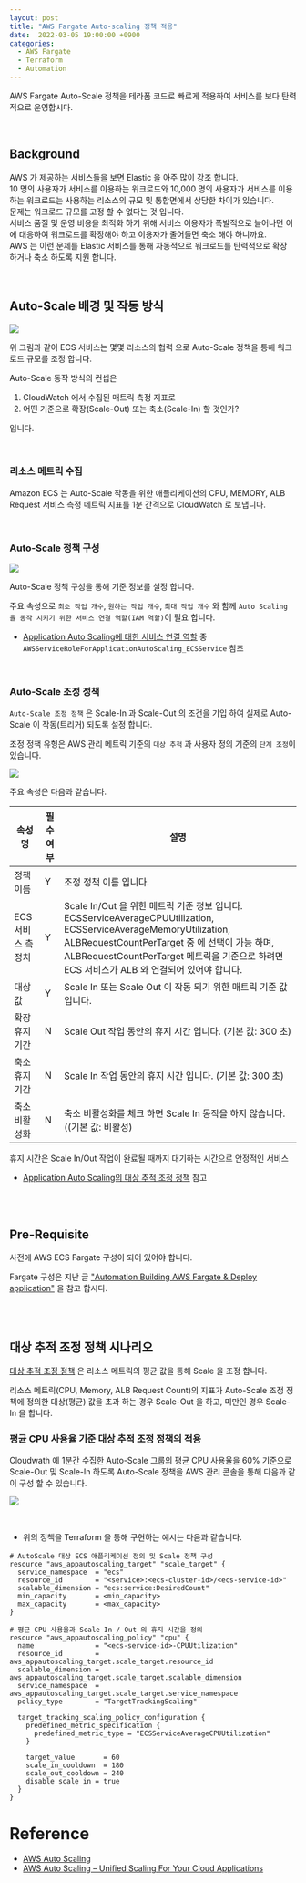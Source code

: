 ```yaml
---
layout: post
title: "AWS Fargate Auto-scaling 정책 적용"
date:  2022-03-05 19:00:00 +0900
categories: 
  - AWS Fargate
  - Terraform
  - Automation
---
```


AWS Fargate Auto-Scale 정책을 테라폼 코드로 빠르게 적용하여 서비스를 보다 탄력적으로 운영합시다.    


<br>


## Background 

AWS 가 제공하는 서비스들을 보면 Elastic 을 아주 많이 강조 합니다.  
10 명의 사용자가 서비스를 이용하는 워크로드와 10,000 명의 사용자가 서비스를 이용하는 워크로드는 사용하는 리소스의 규모 및 통합면에서 상당한 차이가 있습니다.  
문제는 워크로드 규모를 고정 할 수 없다는 것 입니다.  
서비스 품질 및 운영 비용을 최적화 하기 위해 서비스 이용자가 폭발적으로 늘어나면 이에 대응하여 워크로드를 확장해야 하고 이용자가 줄어들면 축소 해야 하니까요.  
AWS 는 이런 문제를 Elastic 서비스를 통해 자동적으로 워크로드를 탄력적으로 확장 하거나 축소 하도록 지원 합니다. 

<br>

## Auto-Scale 배경 및 작동 방식 
![](/assets/images/220304/img.png)

위 그림과 같이 ECS 서비스는 몇몇 리소스의 협력 으로 Auto-Scale 정책을 통해 워크로드 규모를 조정 합니다. 

Auto-Scale 동작 방식의 컨셉은

1. CloudWatch 에서 수집된 매트릭 측정 지표로 
2. 어떤 기준으로 확장(Scale-Out) 또는 축소(Scale-In) 할 것인가?

입니다. 


<br>

### 리소스 메트릭 수집
Amazon ECS 는 Auto-Scale 작동을 위한 애플리케이션의 CPU, MEMORY, ALB Request 서비스 측정 메트릭 지표를 1분 간격으로 CloudWatch 로 보냅니다.

<br>

### Auto-Scale 정책 구성
![](/assets/images/220304/img_1.png)

Auto-Scale 정책 구성을 통해 기준 정보를 설정 합니다.   

주요 속성으로 `최소 작업 개수`, `원하는 작업 개수`, `최대 작업 개수` 와 함께 `Auto Scaling 을 동작 시키기 위한 서비스 연결 역할(IAM 역할)`이 필요 합니다. 

- [Application Auto Scaling에 대한 서비스 연결 역할](https://docs.aws.amazon.com/ko_kr/autoscaling/application/userguide/application-auto-scaling-service-linked-roles.html) 중 `AWSServiceRoleForApplicationAutoScaling_ECSService` 참조  

<br>

### Auto-Scale 조정 정책
`Auto-Scale 조정 정책` 은 Scale-In 과 Scale-Out 의 조건을 기입 하여 실제로 Auto-Scale 이 작동(트리거) 되도록 설정 합니다.  

조정 정책 유형은 AWS 관리 메트릭 기준의 `대상 추적` 과 사용자 정의 기준의 `단계 조정`이 있습니다. 

![](/assets/images/220304/img_2.png)

주요 속성은 다음과 같습니다. 

| 속성 명          | 필수 여부 | 설명                                                                                                                                                                                                                |
|---------------|-------|-------------------------------------------------------------------------------------------------------------------------------------------------------------------------------------------------------------------|
| 정책 이름         | Y     | 조정 정책 이름 입니다.                                                                                                                                                                                                     |
| ECS 서비스 측정치  | Y     | Scale In/Out 을 위한 메트릭 기준 정보 입니다. ECSServiceAverageCPUUtilization, ECSServiceAverageMemoryUtilization, ALBRequestCountPerTarget 중 에 선택이 가능 하며, ALBRequestCountPerTarget 메트릭을 기준으로 하려면 ECS 서비스가 ALB 와 연결되어 있어야 합니다. |
| 대상 값          | Y     | Scale In 또는 Scale Out 이 작동 되기 위한 매트릭 기준 값 입니다.                                                                                                                                                                    |
| 확장 휴지 기간     | N     | Scale Out 작업 동안의 휴지 시간 입니다. (기본 값: 300 초)                                                                                                                                                                         |
| 축소 휴지 기간     | N     | Scale In 작업 동안의 휴지 시간 입니다.  (기본 값: 300 초)                                                                                                                                                                         |
| 축소 비활성화      | N     | 축소 비활성화를 체크 하면 Scale In 동작을 하지 않습니다.  ((기본 값: 비활성)                                                                                                                                                                |

휴지 시간은 Scale In/Out 작업이 완료될 때까지 대기하는 시간으로 안정적인 서비스 

- [Application Auto Scaling의 대상 추적 조정 정책](https://docs.aws.amazon.com/ko_kr/autoscaling/application/userguide/application-auto-scaling-target-tracking.html) 참고

<br><br>

## Pre-Requisite
사전에 AWS ECS Fargate 구성이 되어 있어야 합니다. 

Fargate 구성은 지난 글 ["Automation Building AWS Fargate & Deploy application"](/devops/aws%20fargate/terraform/automation/2022/01/15/automation-building-aws-fargate.html) 을 참고 합시다.   

<br><br>


## 대상 추적 조정 정책 시나리오 

[대상 추적 조정 정책](https://docs.aws.amazon.com/ko_kr/autoscaling/ec2/userguide/as-scaling-target-tracking.html) 은 리소스 메트릭의 평균 값을 통해 Scale 을 조정 합니다.  

리소스 메트릭(CPU, Memory, ALB Request Count)의 지표가 Auto-Scale 조정 정책에 정의한 대상(평균) 값을 초과 하는 경우 Scale-Out 을 하고, 미만인 경우 Scale-In 을 합니다. 


### 평균 CPU 사용율 기준 대상 추적 조정 정책의 적용 

Cloudwath 에 1분간 수집한 Auto-Scale 그룹의 평균 CPU 사용율을 60% 기준으로 Scale-Out 및 Scale-In 하도록 Auto-Scale 정책을 AWS 관리 콘솔을 통해 다음과 같이 구성 할 수 있습니다. 

![](/assets/images/220304/img_3.png)

<br>

- 위의 정책을 Terraform 을 통해 구현하는 예시는 다음과 같습니다.

```
# AutoScale 대상 ECS 애플리케이션 정의 및 Scale 정책 구성 
resource "aws_appautoscaling_target" "scale_target" {
  service_namespace  = "ecs"
  resource_id        = "<service>:<ecs-cluster-id>/<ecs-service-id>"
  scalable_dimension = "ecs:service:DesiredCount"
  min_capacity       = <min_capacity>
  max_capacity       = <max_capacity>
}

# 평균 CPU 사용율과 Scale In / Out 의 휴지 시간을 정의
resource "aws_appautoscaling_policy" "cpu" {
  name               = "<ecs-service-id>-CPUUtilization"
  resource_id        = aws_appautoscaling_target.scale_target.resource_id
  scalable_dimension = aws_appautoscaling_target.scale_target.scalable_dimension
  service_namespace  = aws_appautoscaling_target.scale_target.service_namespace
  policy_type        = "TargetTrackingScaling"

  target_tracking_scaling_policy_configuration {
    predefined_metric_specification {
      predefined_metric_type = "ECSServiceAverageCPUUtilization"
    }

    target_value       = 60
    scale_in_cooldown  = 180
    scale_out_cooldown = 240
    disable_scale_in = true
  }
}
```

 


# Reference
- [AWS Auto Scaling](https://aws.amazon.com/ko/autoscaling/)
- [AWS Auto Scaling – Unified Scaling For Your Cloud Applications](https://aws.amazon.com/ko/blogs/aws/aws-auto-scaling-unified-scaling-for-your-cloud-applications/)



